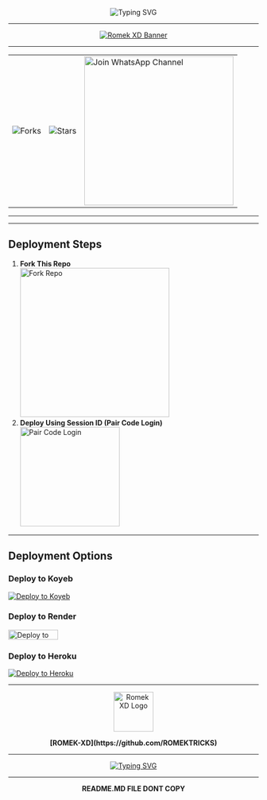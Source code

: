 <p align="center">
  <img src="https://readme-typing-svg.demolab.com?font=Ribeye&size=50&pause=1000&color=3F00FF&center=true&width=900&height=100&lines=𝐑𝐎𝐌𝐄𝐊%20-𝐗𝐃;%20𝗠𝗨𝗟𝗧𝗜-𝗗𝗘𝗩𝗜𝗖𝗘%20𝗪𝗛𝗔𝗧𝗦𝗔𝗣𝗣%20𝗕𝗢𝗧;%20𝗗𝗘𝗩𝗘𝗟𝗢𝗣𝗘𝗗%20𝗕𝗬%20𝐑𝐎𝐌𝐄𝐊%20𝐗𝐃..💖" alt="Typing SVG">
</p>

<hr>

<div align="center">
  <a href="https://github.com/ROMEKTRICKS/ROMEK-XD">
    <img src="https://i.ibb.co/9YDL3JF/ROMEK-XD-V2.jpg" alt="Romek XD Banner">
  </a>
</div>

---

<table align="center">
  <tr>
    <td>
      <img src="https://img.shields.io/github/forks/ROMEKTRICKS/ROMEK-XD-v2?label=Forks&style=social" alt="Forks">
    </td>
    <td>
      <img src="https://img.shields.io/github/stars/ROMEKTRICKS/ROMEK-XD-V2?style=social" alt="Stars">
    </td>
    <td>
      <a href="https://whatsapp.com/channel/0029VakaPzeD38CV78dbGf0e">
        <img src="https://img.shields.io/badge/%E2%9D%A4%EF%B8%8F%E2%80%8D%20Join%20Our%20WhatsApp%20Channel%F0%9F%91%A8%E2%80%8D%F0%9F%92%BB-green" alt="Join WhatsApp Channel" width="300">
      </a>
    </td>
  </tr>
</table>

---


---

## Deployment Steps
1. **Fork This Repo**  
   <a href="https://github.com/ROMEKTRICKS/ROMEK-XD-V2/fork" target="_blank">
      <img alt="Fork Repo" src="https://img.shields.io/badge/🍴%20FORK%20THIS%20REPO-black?style=for-the-badge&logo=github&logoColor=white" width="300">
   </a>
2. **Deploy Using Session ID (Pair Code Login)**  
   <a href="https://moral-nert-romektricks-a02cb369.koyeb.app/?" target="_blank">
      <img alt="Pair Code Login" src="https://img.shields.io/badge/🔗%20PAIR%20CODE%20LOGIN-%2300BFFF?style=for-the-badge&logo=link&logoColor=white" width="200">
   </a>

---

## Deployment Options

### Deploy to Koyeb  
[![Deploy to Koyeb](https://www.koyeb.com/static/images/deploy/button.svg)](https://app.koyeb.com/deploy?name=romek-xd-v2&repository=ROMEKTRICKS%2FROMEK-XD-V2&branch=main&builder=dockerfile&instance_type=free&env%5BSESSION_ID%5D=&env%5BAUTO_READ_STATUS%5D=true)

### Deploy to Render  
<a href="https://dashboard.render.com/" target="_blank">
  <img src="https://telegra.ph/file/c15e952f017c10e12f431.jpg" alt="Deploy to Render" width="100" height="20">
</a>

### Deploy to Heroku  
[![Deploy to Heroku](https://www.herokucdn.com/deploy/button.svg)](https://dashboard.heroku.com/new?template=https://github.com/ROMEKTRICKS/ROMEK-XD-V2)

---

<div align="center">
  <a href="https://github.com/ROMEKTRICKS/">
    <img src="https://i.ibb.co/FsmcYzg/ROMEK-XD-V2.jpg" alt="Romek XD Logo" width="80" height="80">
  </a>
  <p><b>[ROMEK-XD](https://github.com/ROMEKTRICKS)</b></p>
</div>

---

<p align="center">
  <a href="https://git.io/typing-svg">
    <img src="https://readme-typing-svg.demolab.com?font=EB+Garamond&weight=800&size=28&duration=4000&pause=1000&random=false&width=435&lines=THANKS+ALL+USE;MY+BOT+ROMEK-XD" alt="Typing SVG">
  </a>
</p>

---

<p align="center">
<b>README.MD FILE DONT COPY</b>
</p>
